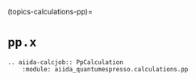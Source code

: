 (topics-calculations-pp)=

# `pp.x`

```{eval-rst}
.. aiida-calcjob:: PpCalculation
    :module: aiida_quantumespresso.calculations.pp
```
